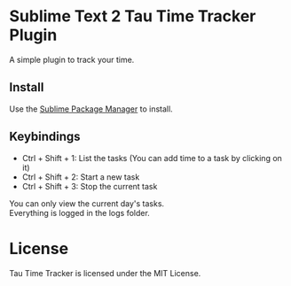 # Sublime Text 2 Tau Time Tracker Plugin

A simple plugin to track your time.

## Install

Use the [Sublime Package Manager](http://wbond.net/sublime_packages/package_control) to install.

## Keybindings

* Ctrl + Shift + 1: List the tasks (You can add time to a task by clicking on it)
* Ctrl + Shift + 2: Start a new task
* Ctrl + Shift + 3: Stop the current task

You can only view the current day's tasks.  
Everything is logged in the logs folder.

# License

Tau Time Tracker is licensed under the MIT License.
